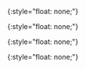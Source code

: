[Table of Contents]: toc.html
[Home]: index.html
[Patient Matching]: patient-matching.html
[Industry Initiatives]: industry-initiatives.html
[Guidance on Identity Assurance]: guidance-on-identity-assurance.html
[Digital Identity]: digital-identity.html
[Use Cases]: use-cases.html
[Guidance Matching]: guidance-matching.html
[Artifacts]: artifacts.html
[Glossary]: glossary.html
[IDI Patient]: StructureDefinition-IDI-Patient.html
[IDI Patient L0]: StructureDefinition-IDI-Patient-L0.html
[IDI Patient L1]: StructureDefinition-IDI-Patient-L1.html
[Multiple Digital Identity Patient Example]: StructureDefinition-Multiple-Digital-Identity-Patient-Example.html
[$IDI-match]: StructureDefinition-idi-match-bundle.html
[Person Resource Profile for FAST ID]: StructureDefinition-FASTIDPerson.html
[NIST 800-63]: https://pages.nist.gov/800-63-3/

[Patient-Directed B2C Diagram]: patient-directed-b2c.png
{:style="float: none;"}

[B2B Diagram]: b2b.png
{:style="float: none;"}

[B2B with Patient User Diagram]: b2b-with-patient-user.png
{:style="float: none;"}

[Patient-Mediated B2C Diagram]: patient-mediated-b2c.png
{:style="float: none;"}

